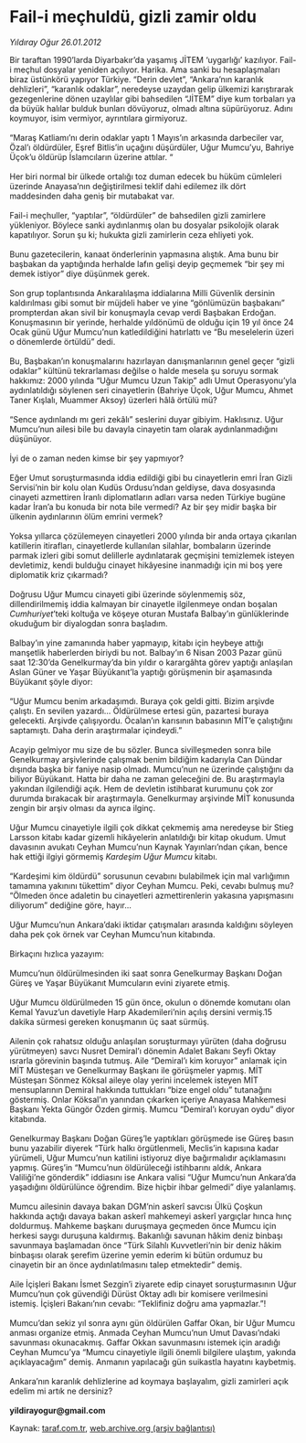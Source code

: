 # Fail-i meçhuldü, gizli zamir oldu

*Yıldıray Oğur 26.01.2012*

<div class="yazi">Bir taraftan 1990’larda Diyarbakır’da yaşamış JİTEM ‘uygarlığı’ kazılıyor. Fail-i meçhul dosyalar yeniden açılıyor. Harika. Ama sanki bu hesaplaşmaları biraz üstünkörü yapıyor Türkiye. “Derin devlet”, “Ankara’nın karanlık dehlizleri”, “karanlık odaklar”, neredeyse uzaydan gelip ülkemizi karıştırarak gezegenlerine dönen uzaylılar gibi bahsedilen “JİTEM” diye kum torbaları ya da büyük halılar bulduk bunları dövüyoruz, olmadı altına süpürüyoruz. Adını koymuyor, isim vermiyor, ayrıntılara girmiyoruz. <br/><br/>“Maraş Katliamı’nı derin odaklar yaptı 1 Mayıs’ın arkasında darbeciler var, Özal’ı öldürdüler, Eşref Bitlis’in uçağını düşürdüler, Uğur Mumcu’yu, Bahriye Üçok’u öldürüp İslamcıların üzerine attılar. “ <br/><br/>Her biri normal bir ülkede ortalığı toz duman edecek bu hüküm cümleleri üzerinde Anayasa’nın değiştirilmesi teklif dahi edilemez ilk dört maddesinden daha geniş bir mutabakat var. <br/><br/>Fail-i meçhuller, “yaptılar”, “öldürdüler” de bahsedilen gizli zamirlere yükleniyor. Böylece sanki aydınlanmış olan bu dosyalar psikolojik olarak kapatılıyor. Sorun şu ki; hukukta gizli zamirlerin ceza ehliyeti yok. <br/><br/>Bunu gazetecilerin, kanaat önderlerinin yapmasına alıştık. Ama bunu bir başbakan da yaptığında herhalde lafın gelişi deyip geçmemek “bir şey mi demek istiyor” diye düşünmek gerek. <br/><br/>Son grup toplantısında Ankaralılaşma iddialarına Milli Güvenlik dersinin kaldırılması gibi somut bir müjdeli haber ve yine “gönlümüzün başbakanı” prompterdan akan sivil bir konuşmayla cevap verdi Başbakan Erdoğan. Konuşmasının bir yerinde, herhalde yıldönümü de olduğu için 19 yıl önce 24 Ocak günü Uğur Mumcu’nun katledildiğini hatırlattı ve “Bu meselelerin üzeri o dönemlerde örtüldü” dedi. <br/><br/>Bu, Başbakan’ın konuşmalarını hazırlayan danışmanlarının genel geçer “gizli odaklar” kültünü tekrarlaması değilse o halde mesela şu soruyu sormak hakkımız: 2000 yılında “Uğur Mumcu Uzun Takip” adlı Umut Operasyonu’yla aydınlatıldığı söylenen seri cinayetlerin (Bahriye Üçok, Uğur Mumcu, Ahmet Taner Kışlalı, Muammer Aksoy) üzerleri hâlâ örtülü mü? <br/><br/>“Sence aydınlandı mı geri zekâlı” seslerini duyar gibiyim. Haklısınız. Uğur Mumcu’nun ailesi bile bu davayla cinayetin tam olarak aydınlanmadığını düşünüyor. <br/><br/>İyi de o zaman neden kimse bir şey yapmıyor? <br/><br/>Eğer Umut soruşturmasında iddia edildiği gibi bu cinayetlerin emri İran Gizli Servisi’nin bir kolu olan Kudüs Ordusu’ndan geldiyse, dava dosyasında cinayeti azmettiren İranlı diplomatların adları varsa neden Türkiye bugüne kadar İran’a bu konuda bir nota bile vermedi? Az bir şey midir başka bir ülkenin aydınlarının ölüm emrini vermek? <br/><br/>Yoksa yıllarca çözülemeyen cinayetleri 2000 yılında bir anda ortaya çıkarılan katillerin itirafları, cinayetlerde kullanılan silahlar, bombaların üzerinde parmak izleri gibi somut delillerle aydınlatarak geçmişini temizlemek isteyen devletimiz, kendi bulduğu cinayet hikâyesine inanmadığı için mi boş yere diplomatik kriz çıkarmadı? <br/><br/>Doğrusu Uğur Mumcu cinayeti gibi üzerinde söylenmemiş söz, dillendirilmemiş iddia kalmayan bir cinayetle ilgilenmeye ondan boşalan <i>Cumhuriyet</i>’teki koltuğa ve köşeye oturan Mustafa Balbay’ın günlüklerinde okuduğum bir diyalogdan sonra başladım. <br/><br/>Balbay’ın yine zamanında haber yapmayıp, kitabı için heybeye attığı manşetlik haberlerden biriydi bu not. Balbay’ın 6 Nisan 2003 Pazar günü saat 12:30’da Genelkurmay’da bin yıldır o karargâhta görev yaptığı anlaşılan Aslan Güner ve Yaşar Büyükanıt’la yaptığı görüşmenin bir aşamasında Büyükanıt şöyle diyor: <br/><br/>“Uğur Mumcu benim arkadaşımdı. Buraya çok geldi gitti. Bizim arşivde çalıştı. En sevilen yazardı... Öldürülmese ertesi gün, pazartesi buraya gelecekti. Arşivde çalışıyordu. Öcalan’ın karısının babasının MİT’e çalıştığını saptamıştı. Daha derin araştırmalar içindeydi.” <br/><br/>Acayip gelmiyor mu size de bu sözler. Bunca sivilleşmeden sonra bile Genelkurmay arşivlerinde çalışmak benim bildiğim kadarıyla Can Dündar dışında başka bir faniye nasip olmadı. Mumcu’nun ne üzerinde çalıştığını da biliyor Büyükanıt. Hatta bir daha ne zaman geleceğini de. Bu araştırmayla yakından ilgilendiği açık. Hem de devletin istihbarat kurumunu çok zor durumda bırakacak bir araştırmayla. Genelkurmay arşivinde MİT konusunda zengin bir arşiv olması da ayrıca ilginç. <br/><br/>Uğur Mumcu cinayetiyle ilgili çok dikkat çekmemiş ama neredeyse bir Stieg Larsson kitabı kadar gizemli hikâyelerin anlatıldığı bir kitap okudum. Umut davasının avukatı Ceyhan Mumcu’nun Kaynak Yayınları’ndan çıkan, bence hak ettiği ilgiyi görmemiş <i>Kardeşim Uğur Mumcu</i> kitabı. <br/><br/>“Kardeşimi kim öldürdü” sorusunun cevabını bulabilmek için mal varlığımın tamamına yakınını tükettim” diyor Ceyhan Mumcu. Peki, cevabı bulmuş mu? “Ölmeden önce adaletin bu cinayetleri azmettirenlerin yakasına yapışmasını diliyorum” dediğine göre, hayır... <br/><br/>Uğur Mumcu’nun Ankara’daki iktidar çatışmaları arasında kaldığını söyleyen daha pek çok örnek var Ceyhan Mumcu’nun kitabında. <br/><br/>Birkaçını hızlıca yazayım: <br/><br/>Mumcu’nun öldürülmesinden iki saat sonra Genelkurmay Başkanı Doğan Güreş ve Yaşar Büyükanıt Mumcuların evini ziyarete etmiş. <br/><br/>Uğur Mumcu öldürülmeden 15 gün önce, okulun o dönemde komutanı olan Kemal Yavuz’un davetiyle Harp Akademileri’nin açılış dersini vermiş.15 dakika sürmesi gereken konuşmanın üç saat sürmüş. <br/><br/>Ailenin çok rahatsız olduğu anlaşılan soruşturmayı yürüten (daha doğrusu yürütmeyen) savcı Nusret Demiral’ı dönemin Adalet Bakanı Seyfi Oktay ısrarla görevinin başında tutmuş. Aile “Demiral’ı kim koruyor” anlamak için MİT Müsteşarı ve Genelkurmay Başkanı ile görüşmeler yapmış. MİT Müsteşarı Sönmez Köksal aileye olay yerini incelemek isteyen MİT mensuplarının Demiral hakkında tuttukları “bize engel oldu” tutanağını göstermiş. Onlar Köksal’ın yanından çıkarken içeriye Anayasa Mahkemesi Başkanı Yekta Güngör Özden girmiş. Mumcu “Demiral’ı koruyan oydu” diyor kitabında. <br/><br/>Genelkurmay Başkanı Doğan Güreş’le yaptıkları görüşmede ise Güreş basın bunu yazabilir diyerek “Türk halkı örgütlenmeli, Meclis’in kapısına kadar yürümeli, Uğur Mumcu’nun katilini istiyoruz diye bağırmalıdır açıklamasını yapmış. Güreş’in “Mumcu’nun öldürüleceği istihbarını aldık, Ankara Valiliği’ne gönderdik” iddiasını ise Ankara valisi “Uğur Mumcu’nun Ankara’da yaşadığını öldürülünce öğrendim. Bize hiçbir ihbar gelmedi” diye yalanlamış. <br/><br/>Mumcu ailesinin davaya bakan DGM’nin askerî savcısı Ülkü Çoşkun hakkında açtığı davaya bakan askerî mahkemeyi askerî yargıçlar hınca hınç doldurmuş. Mahkeme başkanı duruşmaya geçmeden önce Mumcu için herkesi saygı duruşuna kaldırmış. Bakanlığı savunan hâkim deniz binbaşı savunmaya başlamadan önce “Türk Silahlı Kuvvetleri’nin bir deniz hâkim binbaşısı olarak şerefim üzerine yemin ederim ki bütün ordumuz bu cinayetin bir an önce aydınlatılmasını talep etmektedir” demiş. <br/><br/>Aile İçişleri Bakanı İsmet Sezgin’i ziyarete edip cinayet soruşturmasının Uğur Mumcu’nun çok güvendiği Dürüst Oktay adlı bir komisere verilmesini istemiş. İçişleri Bakanı’nın cevabı: “Teklifiniz doğru ama yapmazlar.”! <br/><br/>Mumcu’dan sekiz yıl sonra aynı gün öldürülen Gaffar Okan, bir Uğur Mumcu anması organize etmiş. Anmada Ceyhan Mumcu’nun Umut Davası’ndaki savunması okunacakmış. Gaffar Okkan savunmasını istemek için aradığı Ceyhan Mumcu’ya “Mumcu cinayetiyle ilgili önemli bilgilere ulaştım, yakında açıklayacağım” demiş. Anmanın yapılacağı gün suikastla hayatını kaybetmiş. <br/><br/>Ankara’nın karanlık dehlizlerine ad koymaya başlayalım, gizli zamirleri açık edelim mi artık ne dersiniz? <b><br/><br/>yildirayogur@gmail.com</b>
</div>

Kaynak: [taraf.com.tr](http://www.taraf.com.tr/yildiray-ogur/makale-fail-i-mechuldu-gizli-zamir-oldu.htm), [web.archive.org (arşiv bağlantısı)](http://web.archive.org/web/20130709131516/http://www.taraf.com.tr/yildiray-ogur/makale-fail-i-mechuldu-gizli-zamir-oldu.htm)
